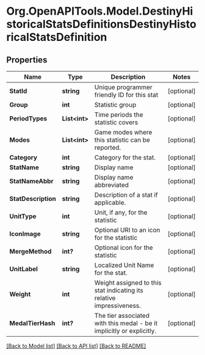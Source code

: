 # Org.OpenAPITools.Model.DestinyHistoricalStatsDefinitionsDestinyHistoricalStatsDefinition

## Properties

Name | Type | Description | Notes
------------ | ------------- | ------------- | -------------
**StatId** | **string** | Unique programmer friendly ID for this stat | [optional] 
**Group** | **int** | Statistic group | [optional] 
**PeriodTypes** | **List&lt;int&gt;** | Time periods the statistic covers | [optional] 
**Modes** | **List&lt;int&gt;** | Game modes where this statistic can be reported. | [optional] 
**Category** | **int** | Category for the stat. | [optional] 
**StatName** | **string** | Display name | [optional] 
**StatNameAbbr** | **string** | Display name abbreviated | [optional] 
**StatDescription** | **string** | Description of a stat if applicable. | [optional] 
**UnitType** | **int** | Unit, if any, for the statistic | [optional] 
**IconImage** | **string** | Optional URI to an icon for the statistic | [optional] 
**MergeMethod** | **int?** | Optional icon for the statistic | [optional] 
**UnitLabel** | **string** | Localized Unit Name for the stat. | [optional] 
**Weight** | **int** | Weight assigned to this stat indicating its relative impressiveness. | [optional] 
**MedalTierHash** | **int?** | The tier associated with this medal - be it implicitly or explicitly. | [optional] 

[[Back to Model list]](../README.md#documentation-for-models) [[Back to API list]](../README.md#documentation-for-api-endpoints) [[Back to README]](../README.md)

